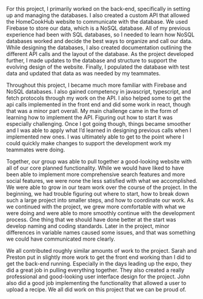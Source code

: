 For this project, I primarily worked on the back-end, specifically in setting up and managing the databases. I also created a custom API that allowed the HomeCookHub website to communicate with the database. We used Firebase to store our data, which is a NoSQL database. All of my previous experience had been with SQL databases, so I needed to learn how NoSQL databases worked and decide the best ways to organize and call our data. While designing the databases, I also created documentation outlining the different API calls and the layout of the database. As the project developed further, I made updates to the database and structure to support the evolving design of the website. Finally, I populated the database with test data and updated that data as was needed by my teammates.

Throughout this project, I became much more familiar with Firebase and NoSQL databases. I also gained competency in javascript, typescript, and fetch protocols through my work on the API. I also helped some to get the api calls implemented in the front end and did some work in react, though that was a minor part overall. My main challenge came in the form of learning how to implement the API. Figuring out how to start it was especially challenging. Once I got going though, things became smoother and I was able to apply what I’d learned in designing previous calls when I implemented new ones. I was ultimately able to get to the point where I could quickly make changes to support the development work my teammates were doing.

Together, our group was able to pull together a good-looking website with all of our core planned functionality. While we would have liked to have been able to implement more comprehensive search features and more social features, we were none the less satisfied with what we accomplished. We were  able to grow in our team work over the course of the project. In the beginning, we had trouble figuring out where to start, how to break down such a large project into smaller steps, and how to coordinate our work. As we continued with the project, we grew more comfortable with what we were doing and were able to more smoothly continue with the development process. One thing that we should have done better at the start was develop naming and coding standards. Later in the project, minor differences in variable names caused some issues, and that was something we could have communicated more clearly.

We all contributed roughly similar amounts of work to the project. Sarah and Preston put in slightly more work to get the front end working than I did to get the back-end running. Especially in the days leading up the expo, they did a great job in pulling everything together. They also created a really professional and good-looking user interface design for the project. John also did a good job implementing the functionality that allowed a user to upload a recipe. We all did work on this project that we can be proud of.
